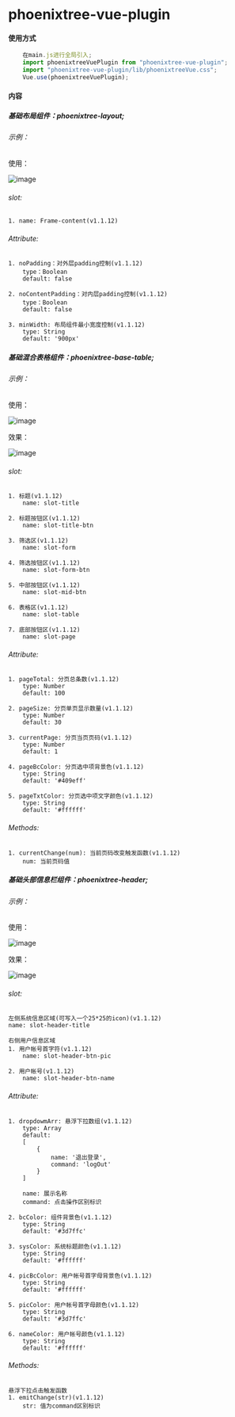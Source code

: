 # phoenixtree-vue-plugin

#### 使用方式
```js
	在main.js进行全局引入;
	import phoenixtreeVuePlugin from "phoenixtree-vue-plugin";
	import "phoenixtree-vue-plugin/lib/phoenixtreeVue.css";
	Vue.use(phoenixtreeVuePlugin);
```

#### 内容
##### 基础布局组件：phoenixtree-layout; 
###### 示例：

使用：

![image](./image/layout.jpg)

###### slot: 
	1. name: Frame-content(v1.1.12) 

###### Attribute: 
	1. noPadding：对外层padding控制(v1.1.12) 
		type：Boolean
		default: false  
		
	2. noContentPadding：对内层padding控制(v1.1.12) 
		type：Boolean 
		default: false 
	
	3. minWidth: 布局组件最小宽度控制(v1.1.12) 
		type: String 
		default: '900px'


##### 基础混合表格组件：phoenixtree-base-table; 
###### 示例：

使用：

![image](./image/base-table.jpg)

效果：

![image](./image/base-table.png)

###### slot: 
	1. 标题(v1.1.12) 
		name: slot-title

	2. 标题按钮区(v1.1.12) 
		name: slot-title-btn
	
	3. 筛选区(v1.1.12) 
		name: slot-form
	
	4. 筛选按钮区(v1.1.12) 
		name: slot-form-btn
	
	5. 中部按钮区(v1.1.12) 
		name: slot-mid-btn
	
	6. 表格区(v1.1.12) 
		name: slot-table
	
	7. 底部按钮区(v1.1.12) 
		name: slot-page

###### Attribute: 
	1. pageTotal: 分页总条数(v1.1.12) 
		type: Number 
		default: 100 

	2. pageSize: 分页单页显示数量(v1.1.12) 
		type: Number 
		default: 30 

	3. currentPage: 分页当页页码(v1.1.12) 
		type: Number 
		default: 1 

	4. pageBcColor: 分页选中项背景色(v1.1.12) 
		type: String 
		default: '#409eff' 

	5. pageTxtColor: 分页选中项文字颜色(v1.1.12) 
		type: String 
		default: '#ffffff' 

###### Methods: 
	1. currentChange(num): 当前页码改变触发函数(v1.1.12) 
		num: 当前页码值
    
##### 基础头部信息栏组件：phoenixtree-header; 

###### 示例：

使用：

![image](./image/header.jpg)

效果：

![image](./image/header.png)

###### slot: 
	左侧系统信息区域(可写入一个25*25的icon)(v1.1.12) 
	name: slot-header-title

	右侧用户信息区域
	1. 用户帐号首字符(v1.1.12) 
		name: slot-header-btn-pic

	2. 用户帐号(v1.1.12) 
		name: slot-header-btn-name

###### Attribute: 
	1. dropdowmArr: 悬浮下拉数组(v1.1.12) 
		type: Array
		default:
		[
			{
				name: '退出登录',
				command: 'logOut'
			}
		]

		name: 展示名称
		command: 点击操作区别标识

	2. bcColor: 组件背景色(v1.1.12) 
		type: String 
		default: '#3d7ffc' 

	3. sysColor: 系统标题颜色(v1.1.12) 
		type: String 
		default: '#ffffff' 

	4. picBcColor: 用户帐号首字母背景色(v1.1.12) 
		type: String 
		default: '#ffffff' 

	5. picColor: 用户帐号首字母颜色(v1.1.12) 
		type: String 
		default: '#3d7ffc' 

	6. nameColor: 用户帐号颜色(v1.1.12) 
		type: String 
		default: '#ffffff' 

###### Methods:
	悬浮下拉点击触发函数
	1. emitChange(str)(v1.1.12) 
		str: 值为command区别标识

